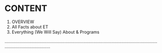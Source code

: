 # CONTENT

1. OVERVIEW 
2. All Facts about ET 
3. Everything (We Will Say) About & Programs   

.................................................................................................................................................................
